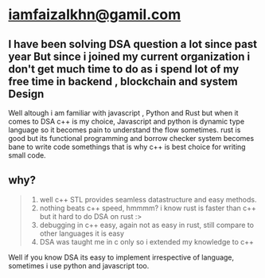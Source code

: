 # iamfaizalkhn@gamil.com
## I have been solving DSA question a lot since past year But since i joined my current organization i don't get much time to do as i spend lot of my free time in backend , blockchain and system Design

Well altough i am familiar with javascript , Python and Rust
but when it comes to DSA c++ is my choice, Javascript and python is dynamic type language so it becomes pain to understand the flow sometimes.
rust is good but its functional programming and borrow checker system becomes bane to write code somethings that is why c++ is best choice for writing small code.

## why? 
>1. well c++ STL provides seamless datastructure and easy methods.
>2. nothing beats c++ speed, hmmmm? i know rust is faster than c++ but it hard to do DSA on rust :>
>3. debugging in c++ easy, again not as easy in rust, still compare to other languages it is easy
>4. DSA was taught me in c only so i extended my knowledge to c++

Well if you know DSA its easy to implement irrespective of language, sometimes i use python and javascript too.
